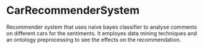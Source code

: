 # CarRecommenderSystem
Recommender system  that uses naive bayes classifier to analyse comments on different cars for the sentiments.
It employes data mining techniques and an ontology preprocessing to see the effects on the recommendation. 
